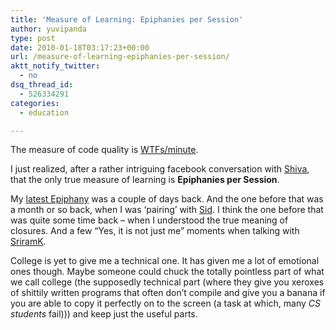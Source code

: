 ```yaml
---
title: 'Measure of Learning: Epiphanies per Session'
author: yuvipanda
type: post
date: 2010-01-18T03:17:23+00:00
url: /measure-of-learning-epiphanies-per-session/
aktt_notify_twitter:
  - no
dsq_thread_id:
  - 526334291
categories:
  - education

---
```

The measure of code quality is [WTFs/minute][1].

I just realized, after a rather intriguing facebook conversation with [Shiva][2], that the only true measure of learning is **Epiphanies per Session**.

My [latest Epiphany][3] was a couple of days back. And the one before that was a month or so back, when I was &#8216;pairing&#8217; with [Sid][4]. I think the one before that was quite some time back &#8211; when I understood the true meaning of closures. And a few &#8220;Yes, it is not just me&#8221; moments when talking with [SriramK][5]. 

College is yet to give me a technical one. It has given me a lot of emotional ones though. Maybe someone could chuck the totally pointless part of what we call college (the supposedly technical part (where they give you xeroxes of shittily written programs that often don&#8217;t compile and give you a banana if you are able to copy it perfectly on to the screen (a task at which, many _CS students_ fail))) and keep just the useful parts.

 [1]: http://www.osnews.com/images/comics/wtfm.jpg
 [2]: http://shiv.me
 [3]: http://twitter.com/yuvipanda/status/7673895360
 [4]: http://siddhi.blogspot.com/
 [5]: http://sriramkrishnan.com